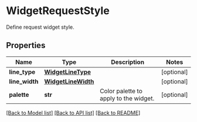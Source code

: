 # WidgetRequestStyle

Define request widget style.

## Properties
Name | Type | Description | Notes
------------ | ------------- | ------------- | -------------
**line_type** | [**WidgetLineType**](WidgetLineType.md) |  | [optional] 
**line_width** | [**WidgetLineWidth**](WidgetLineWidth.md) |  | [optional] 
**palette** | **str** | Color palette to apply to the widget. | [optional] 

[[Back to Model list]](README.md#documentation-for-models) [[Back to API list]](README.md#documentation-for-api-endpoints) [[Back to README]](README.md)


